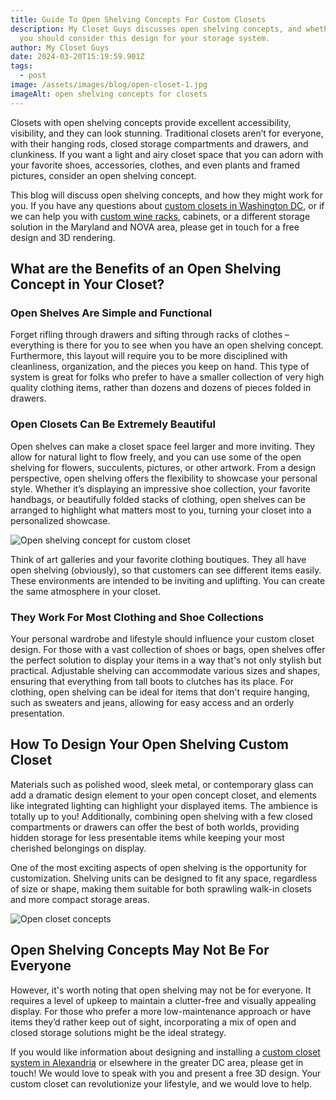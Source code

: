 ```yaml
---
title: Guide To Open Shelving Concepts For Custom Closets
description: My Closet Guys discusses open shelving concepts, and whether or not
  you should consider this design for your storage system.
author: My Closet Guys
date: 2024-03-20T15:19:59.901Z
tags:
  - post
image: /assets/images/blog/open-closet-1.jpg
imageAlt: open shelving concepts for closets
---
```

<!--StartFragment-->

Closets with open shelving concepts provide excellent accessibility, visibility, and they can look stunning. Traditional closets aren’t for everyone, with their hanging rods, closed storage compartments and drawers, and clunkiness. If you want a light and airy closet space that you can adorn with your favorite shoes, accessories, clothes, and even plants and framed pictures, consider an open shelving concept.

This blog will discuss open shelving concepts, and how they might work for you. If you have any questions about [custom closets in Washington DC](https://myclosetguys.com/washington-dc-custom-closets), or if we can help you with [custom wine racks](https://myclosetguys.com/maryland-wine-storage), cabinets, or a different storage solution in the Maryland and NOVA area, please get in touch for a free design and 3D rendering.

## What are the Benefits of an Open Shelving Concept in Your Closet?

### Open Shelves Are Simple and Functional

Forget rifling through drawers and sifting through racks of clothes – everything is there for you to see when you have an open shelving concept. Furthermore, this layout will require you to be more disciplined with cleanliness, organization, and the pieces you keep on hand. This type of system is great for folks who prefer to have a smaller collection of very high quality clothing items, rather than dozens and dozens of pieces folded in drawers. 

### Open Closets Can Be Extremely Beautiful

Open shelves can make a closet space feel larger and more inviting. They allow for natural light to flow freely, and you can use some of the open shelving for flowers, succulents, pictures, or other artwork. From a design perspective, open shelving offers the flexibility to showcase your personal style. Whether it’s displaying an impressive shoe collection, your favorite handbags, or beautifully folded stacks of clothing, open shelves can be arranged to highlight what matters most to you, turning your closet into a personalized showcase.

![Open shelving concept for custom closet](/assets/images/blog/open-closet-2.jpg)

Think of art galleries and your favorite clothing boutiques. They all have open shelving (obviously), so that customers can see different items easily. These environments are intended to be inviting and uplifting. You can create the same atmosphere in your closet.

### They Work For Most Clothing and Shoe Collections

Your personal wardrobe and lifestyle should influence your custom closet design. For those with a vast collection of shoes or bags, open shelves offer the perfect solution to display your items in a way that's not only stylish but practical. Adjustable shelving can accommodate various sizes and shapes, ensuring that everything from tall boots to clutches has its place. For clothing, open shelving can be ideal for items that don't require hanging, such as sweaters and jeans, allowing for easy access and an orderly presentation.

## How To Design Your Open Shelving Custom Closet

Materials such as polished wood, sleek metal, or contemporary glass can add a dramatic design element to your open concept closet, and elements like integrated lighting can highlight your displayed items. The ambience is totally up to you! Additionally, combining open shelving with a few closed compartments or drawers can offer the best of both worlds, providing hidden storage for less presentable items while keeping your most cherished belongings on display.

One of the most exciting aspects of open shelving is the opportunity for customization. Shelving units can be designed to fit any space, regardless of size or shape, making them suitable for both sprawling walk-in closets and more compact storage areas.

![Open closet concepts](/assets/images/blog/open-closet-3.jpg)

## Open Shelving Concepts May Not Be For Everyone

However, it's worth noting that open shelving may not be for everyone. It requires a level of upkeep to maintain a clutter-free and visually appealing display. For those who prefer a more low-maintenance approach or have items they’d rather keep out of sight, incorporating a mix of open and closed storage solutions might be the ideal strategy.

If you would like information about designing and installing a [custom closet system in Alexandria](https://myclosetguys.com/alexandria-custom-closets/) or elsewhere in the greater DC area, please get in touch! We would love to speak with you and present a free 3D design. Your custom closet can revolutionize your lifestyle, and we would love to help.

<!--EndFragment-->